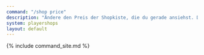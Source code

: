 ```yaml
---
command: "/shop price"
description: "Ändere den Preis der Shopkiste, die du gerade ansiehst. Das geht auch, indem du deine Shopkiste mit der rechten Maustaste anklickst."
system: playershops
layout: default
---
```

{% include command_site.md %}
